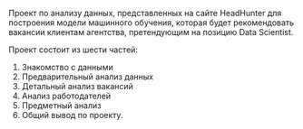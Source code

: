 Проект по анализу данных, представленных на сайте HeadHunter для построения модели машинного обучения, которая будет рекомендовать вакансии клиентам агентства, претендующим на позицию Data Scientist.

Проект состоит из шести частей:
1. Знакомство с данными
2. Предварительный анализ данных
3. Детальный анализ вакансий
4. Анализ работодателей
5. Предметный анализ
6. Общий вывод по проекту.

